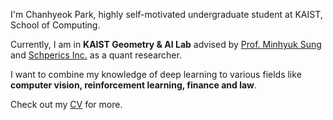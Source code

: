 I'm Chanhyeok Park, highly self-motivated undergraduate student at KAIST, School of Computing.  

Currently, I am in **KAIST Geometry & AI Lab** advised by [Prof. Minhyuk Sung](https://mhsung.github.io/) and [Schperics Inc.](https://www.schperics.com/) as a quant researcher.

I want to combine my knowledge of deep learning to various fields like **computer vision, reinforcement learning, finance and law**.

Check out my [CV](https://drive.google.com/file/d/1uczAnvoOZYLgDe7OYqn3NGRvBlrFpc-U/view?usp=sharing) for more.
